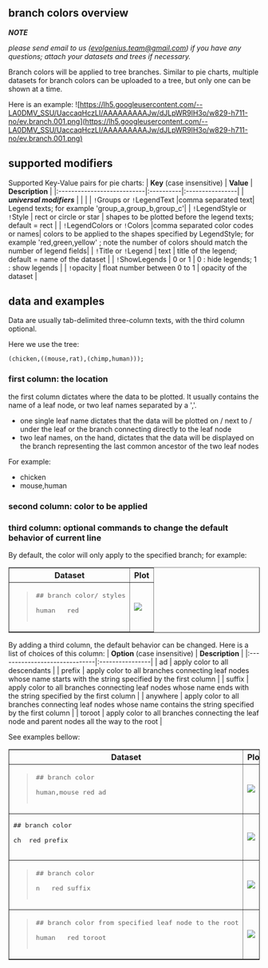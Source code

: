 

## branch colors overview ##

**_NOTE_**

_please send email to us (evolgenius.team@gmail.com) if you have any questions; attach your datasets and trees if necessary._

Branch colors will be applied to tree branches. Similar to pie charts, multiple datasets for branch colors can be uploaded to a tree, but only one can be shown at a time.

Here is an example:
![https://lh5.googleusercontent.com/--LA0DMV_SSU/UaccaqHczLI/AAAAAAAAAJw/dJLpWR9lH3o/w829-h711-no/ev.branch.001.png](https://lh5.googleusercontent.com/--LA0DMV_SSU/UaccaqHczLI/AAAAAAAAAJw/dJLpWR9lH3o/w829-h711-no/ev.branch.001.png)

## supported modifiers ##

Supported Key-Value pairs for pie charts:
| **Key** (case insensitive) | **Value** | **Description** |
|:---------------------------|:----------|:----------------|
| _**universal modifiers**_  |  |  |
| `!`Groups or `!`LegendText |comma separated text| Legend texts; for example 'group\_a,group\_b,group\_c'|
| `!`LegendStyle or `!`Style  | rect or circle or star | shapes to be plotted before the legend texts; default = rect |
| `!`LegendColors or `!`Colors |comma separated color codes or names| colors to be applied to the shapes specified by LegendStyle; for example 'red,green,yellow' ; note the number of colors should match the number of legend fields|
| `!`Title or `!`Legend | text | title of the legend; default = name of the dataset |
| `!`ShowLegends | 0 or 1 | 0 : hide legends; 1 : show legends |
| `!`opacity | float number between 0 to 1 | opacity of the dataset |

## data and examples ##
Data are usually tab-delimited three-column texts, with the third column optional.

Here we use the tree:
```
(chicken,((mouse,rat),(chimp,human)));
```

### first column: the location ###
the first column dictates where the data to be plotted. It usually contains the name of a leaf node, or two leaf names separated by a ','.

  * one single leaf name dictates that the data will be plotted on / next to / under the leaf or the branch connecting directly to the leaf node
  * two leaf names, on the hand, dictates that the data will be displayed on the branch representing the last common ancestor of the two leaf nodes

For example:
  * chicken
  * mouse,human

### second column: color to be applied ###

### third column: optional commands to change the default behavior of current line ###
By default, the color will only apply to the specified branch; for example:
<table border='1'>
<tr>
<th>Dataset</th>
<th>Plot</th>
</tr>
<tr>
<td>
<blockquote><pre>
## branch color/ styles<br>
human	red<br>
</pre>
</td>
<td>
<img src='https://www.evernote.com/shard/s130/sh/eb96d28c-6588-4489-8567-9cf875f52ed3/b007594bfb43eedbce2b541d972312d7/res/83eff3ef-ddbb-4084-a1d6-9d86c7d52542/skitch.png' />
</td>
</tr>
</table></blockquote>


By adding a third column, the default behavior can be changed. Here is a list of choices of this column:
| **Option** (case insensitive) | **Description** |
|:------------------------------|:----------------|
| ad | apply color to all descendants |
| prefix | apply color to all branches connecting leaf nodes whose name starts with the string specified by the first column |
| suffix | apply color to all branches connecting leaf nodes whose name ends with the string specified by the first column |
| anywhere | apply color to all branches connecting leaf nodes whose name contains the string specified by the first column |
| toroot | apply color to all branches connecting the leaf node and parent nodes all the way to the root |

See examples bellow:
<table border='1'>
<tr>
<th>Dataset</th>
<th>Plot</th>
</tr>
<tr>
<td>
<blockquote><pre>
## branch color<br>
human,mouse	red	ad<br>
</pre>
</td>
<td>
<img src='https://www.evernote.com/shard/s130/sh/9aa107e7-dda5-43dc-bb12-959393006fbf/1024a2bea6bc99145616028a90c9a784/res/72c62775-ac94-4542-a349-c639079226e5/skitch.png' />
</td></tr>
<tr><td>
<pre>
## branch color<br>
ch	red	prefix<br>
</pre>
</td>
<td>
<img src='https://www.evernote.com/shard/s130/sh/c5905460-209b-406f-9256-c2e4b2bbb5a7/671e853824d0e8922381580168fcb874/res/4531a011-9561-42d5-80fc-06b4a65587d0/skitch.png' />
</td></tr></blockquote>

<tr><td>
<blockquote><pre>
## branch color<br>
n	red	suffix<br>
</pre>
</td>
<td>
<img src='https://www.evernote.com/shard/s130/sh/9b8435a6-ef21-4f3d-9ffc-3b84ead79bf0/2d9330c9252e276f5431e335ef57d3f6/res/8b844c94-9f96-497f-b3f1-8a2211c4f19c/skitch.png' />
</td>
</tr></blockquote>

<tr><td>
<blockquote><pre>
## branch color from specified leaf node to the root<br>
human	red	toroot<br>
</pre>
</td>
<td>
<img src='https://lh3.googleusercontent.com/-qcACUqEbttE/U6GmW5oQLzI/AAAAAAAAAWI/oe71SEMuImo/w219-h191-no/Screen+Shot+2014-06-18+at+16.45.27.png' />
</td>
</tr></blockquote>

</table>